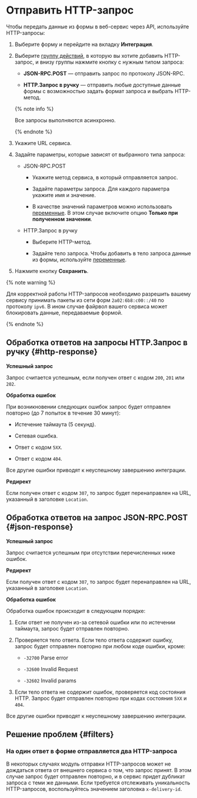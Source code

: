 # Отправить HTTP-запрос

Чтобы передать данные из формы в веб-сервис через API, используйте HTTP-запросы:


1. Выберите форму и перейдите на вкладку **Интеграция**.

1. Выберите [группу действий](notifications.md#add-integration), в которую вы хотите добавить HTTP-запрос, и внизу группы нажмите кнопку с нужным типом запроса:
    
    - **JSON-RPC.POST** — отправить запрос по протоколу JSON-RPC.
    
    
    - **HTTP.Запрос в ручку** — отправить любые доступные данные формы с возможностью задать формат запроса и выбрать HTTP-метод.
    
    {% note info %}
    
    Все запросы выполняются асинхронно.

    {% endnote %}

1. Укажите URL сервиса.


1. Задайте параметры, которые зависят от выбранного типа запроса:
    
    - JSON-RPC.POST
        
        - Укажите метод сервиса, в который отправляется запрос.

        - Задайте параметры запроса. Для каждого параметра укажите имя и значение. 
        
        - В качестве значений параметров можно использовать [переменные](vars.md). В этом случае включите опцию **Только при полученном значении**.
    
    
    - HTTP.Запрос в ручку
        
        - Выберите HTTP-метод.
        
        - Задайте тело запроса. Чтобы добавить в тело запроса данные из формы, используйте [переменные](vars.md).


1. Нажмите кнопку **Сохранить**.


{% note warning %}

Для корректной работы HTTP-запросов необходимо разрешить вашему сервису принимать пакеты из сети форм `2a02:6b8:c00::/40` по протоколу `ipv6`. В ином случае файрвол вашего сервиса может блокировать данные, передаваемые формой.

{% endnote %}

## Обработка ответов на запросы HTTP.Запрос в ручку {#http-response}

**Успешный запрос**

Запрос считается успешным, если получен ответ с кодом `200`, `201` или `202`.

**Обработка ошибок**

При возникновении следующих ошибок запрос будет отправлен повторно (до 7 попыток в течение 30 минут):
    
- Истечение таймаута (5 секунд).
    
- Сетевая ошибка.
    
- Ответ с кодом `5XX`.
    
- Ответ с кодом `404`.
    
Все другие ошибки приводят к неуспешному завершению интеграции.

**Редирект**

Если получен ответ с кодом `307`, то запрос будет перенаправлен на URL, указанный в заголовке `Location`.

## Обработка ответов на запрос JSON-RPC.POST {#json-response}

**Успешный запрос**

Запрос считается успешным при отсутствии перечисленных ниже ошибок.

**Редирект**

Если получен ответ с кодом `307`, то запрос будет перенаправлен на URL, указанный в заголовке `Location`.

**Обработка ошибок**

Обработка ошибок происходит в следующем порядке:

1. Если ответ не получен из-за сетевой ошибки или по истечении таймаута, запрос будет отправлен повторно.

1. Проверяется тело ответа. Если тело ответа содержит ошибку, запрос будет отправлен повторно при любом коде ошибки, кроме:

    - `-32700` Parse error
    
    - `-32600` Invalid Request
    
    - `-32602` Invalid params

1. Если тело ответа не содержит ошибок, проверяется код состояния HTTP. Запрос будет отправлен повторно при кодах состояния `5XX` и `404`.

Все другие ошибки приводят к неуспешному завершению интеграции.

## Решение проблем {#filters}

### На один ответ в форме отправляется два HTTP-запроса

В некоторых случаях модуль отправки HTTP-запросов может не дождаться ответа от внешнего сервиса о том, что запрос принят. В этом случае запрос будет отправлен повторно, и в сервис придет дубликат запроса с теми же данными. Если требуется отслеживать уникальность HTTP-запросов, воспользуйтесь значением заголовка `x-delivery-id`.

